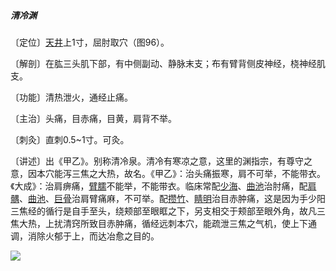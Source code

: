 ##### 清冷渊

〔定位〕[天井](https://www.gmzyjc.com/read/zjs/zjs3.1.9-12-0.0.2.3.10.md)上1寸，屈肘取穴（图96）。

〔解剖〕在肱三头肌下部，有中侧副动、静脉末支；布有臂背侧皮神经，桡神经肌支。

〔功能〕清热泄火，通经止痛。

〔主治〕头痛，目赤痛，目黄，肩背不举。

〔刺灸〕直刺0.5~1寸。可灸。

〔讲述〕出《甲乙》。别称清冷泉。清冷有寒凉之意，这里的渊指宗，有尊守之意，因本穴能泻三焦之大热，故名。《甲乙》：治头痛振寒，肩不可举，不能带衣。《大成》：治肩痹痛，[臂臑](https://www.gmzyjc.com/read/zjs/zjs3.1.1-3-0.1.2.3.14.md)不能举，不能带衣。临床常配[少海](https://www.gmzyjc.com/read/zjs/zjs3.1.4-6-0.0.2.3.3.md)、[曲池](https://www.gmzyjc.com/read/zjs/zjs3.1.1-3-0.1.2.3.11.md)治肘痛，配[肩髃](https://www.gmzyjc.com/read/zjs/zjs3.1.1-3-0.1.2.3.15.md)、[曲池](https://www.gmzyjc.com/read/zjs/zjs3.1.1-3-0.1.2.3.11.md)、[巨骨](https://www.gmzyjc.com/read/zjs/zjs3.1.1-3-0.1.2.3.16.md)治肩臂痛麻，不可举。配[攒竹](https://www.gmzyjc.com/read/zjs/zjs3.1.7-8-0.0.1.3.2.md)、[睛明](https://www.gmzyjc.com/read/zjs/zjs3.1.7-8-0.0.1.3.1.md)治目赤肿痛，这是因为手少阳三焦经的循行是自手至头，绕颊部至眼眶之下，另支相交于颊部至眼外角，故凡三焦大热，上扰清窍所致目赤肿痛，循经远刺本穴，能疏泄三焦之气机，使上下通调，消除火郁于上，而达冶愈之目的。

![](img/图96.jpg)
